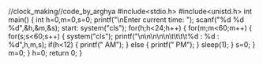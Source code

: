 //clock_making//code_by_arghya
#include<stdio.h>
#include<unistd.h>
int main()
{
	int h=0,m=0,s=0;
	printf("\nEnter current time: ");
	scanf("%d %d %d",&h,&m,&s);
	start:
	system("cls");
	for(h;h<24;h++)
	{
		for(m;m<60;m++)
		{
			for(s;s<60;s++)
			{
				system("cls");
				printf("\n\n\n\n\n\t\t\t\t%d : %d : %d",h,m,s);
				if(h<12)
				{
					printf(" AM");
				}
				else
				{
					printf(" PM");
				}
				sleep(1);
			}
			s=0;
		}
		m=0;
	}
	h=0;
	return 0;
}
